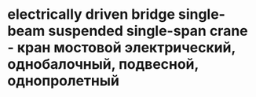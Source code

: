 # electrically driven bridge single-beam suspended single-span crane - кран мостовой электрический, однобалочный, подвесной, однопролетный
